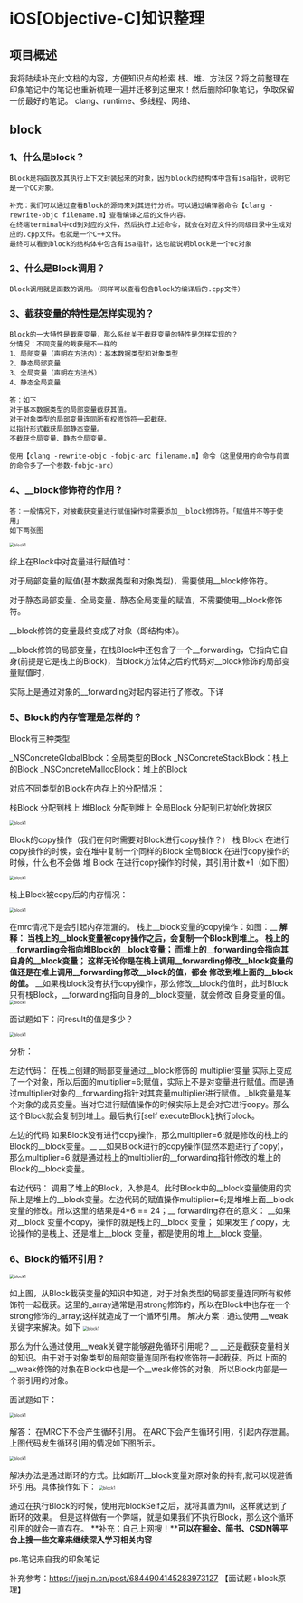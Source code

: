 # iOS[Objective-C]知识整理
## 项目概述

我将陆续补充此文档的内容，方便知识点的检索
栈、堆、方法区？将之前整理在印象笔记中的笔记也重新梳理一遍并迁移到这里来！然后删除印象笔记，争取保留一份最好的笔记。
clang、runtime、多线程、网络、



## block

### 1、什么是block？

```apl
Block是将函数及其执行上下文封装起来的对象，因为block的结构体中含有isa指针，说明它是一个OC对象。

补充：我们可以通过查看Block的源码来对其进行分析。可以通过编译器命令【clang -rewrite-objc filename.m】查看编译之后的文件内容。
在终端terminal中cd到对应的文件，然后执行上述命令，就会在对应文件的同级目录中生成对应的.cpp文件。也就是一个C++文件。
最终可以看到block的结构体中包含有isa指针，这也能说明block是一个oc对象
```

### 2、什么是Block调用？

```apl
Block调用就是函数的调用。（同样可以查看包含Block的编译后的.cpp文件）
```

### 3、截获变量的特性是怎样实现的？

```apl
Block的一大特性是截获变量，那么系统关于截获变量的特性是怎样实现的？
分情况：不同变量的截获是不一样的
1、局部变量（声明在方法内）：基本数据类型和对象类型
2、静态局部变量
3、全局变量（声明在方法外）
4、静态全局变量

答：如下
对于基本数据类型的局部变量截获其值。
对于对象类型的局部变量连同所有权修饰符一起截获。
以指针形式截获局部静态变量。
不截获全局变量、静态全局变量。

使用【clang -rewrite-objc -fobjc-arc filename.m】命令（这里使用的命令与前面的命令多了一个参数-fobjc-arc）
```

### 4、__block修饰符的作用？

```apl
答：一般情况下，对被截获变量进行赋值操作时需要添加__block修饰符。「赋值并不等于使用」
如下两张图
```

<img src="./iOS_objc_pics/block1.png" alt="block1" style="zoom:50%;" />

综上在Block中对变量进行赋值时：

对于局部变量的赋值(基本数据类型和对象类型)，需要使用__block修饰符。

对于静态局部变量、全局变量、静态全局变量的赋值，不需要使用__block修饰符。

__block修饰的变量最终变成了对象（即结构体）。

__block修饰的局部变量，在栈Block中还包含了一个__forwarding，它指向它自身(前提是它是栈上的Block)，当block方法体之后的代码对__block修饰的局部变量赋值时，

实际上是通过对象的__forwarding对起内容进行了修改。下详

### 5、Block的内存管理是怎样的？

Block有三种类型

_NSConcreteGlobalBlock：全局类型的Block
_NSConcreteStackBlock：栈上的Block
_NSConcreteMallocBlock：堆上的Block

对应不同类型的Block在内存上的分配情况：

栈Block 分配到栈上
堆Block 分配到堆上
全局Block 分配到已初始化数据区

<img src="./iOS_objc_pics/block2.png" alt="block1" style="zoom:50%;" />

Block的copy操作（我们在何时需要对Block进行copy操作？）
栈   Block   在进行copy操作的时候，会在堆中复制一个同样的Block
全局Block   在进行copy操作的时候，什么也不会做
堆   Block   在进行copy操作的时候，其引用计数+1（如下图）

<img src="./iOS_objc_pics/block3.png" alt="block1" style="zoom:50%;" />

栈上Block被copy后的内存情况：

<img src="./iOS_objc_pics/block4.png" alt="block1" style="zoom:50%;" />

在mrc情况下是会引起内存泄漏的。
栈上__block变量的copy操作：如图：__
__解释：
当栈上的__block变量被copy操作之后，会复制一个Block到堆上。__
__栈上的__forwarding会指向堆Block的__block变量；
而堆上的__forwarding会指向其自身的__block变量；
这样无论你是在栈上调用__forwarding修改__block变量的值还是在堆上调用__forwarding修改__block的值，都会
修改到堆上面的__block的值。__
__如果栈block没有执行copy操作，那么修改__block的值时，此时Block只有栈Block，__forwarding指向自身的__block变量，就会修改
自身变量的值。
<img src="./iOS_objc_pics/block5.png" alt="block1" style="zoom:50%;" />

面试题如下：问result的值是多少？

<img src="./iOS_objc_pics/block6.png" alt="block1" style="zoom:50%;" />

分析：

左边代码：
在栈上创建的局部变量通过__block修饰的 multiplier变量 实际上变成了一个对象，所以后面的multiplier=6;赋值，实际上不是对变量进行赋值。而是通过multiplier对象的__forwarding指针对其变量multiplier进行赋值。_blk变量是某个对象的成员变量。当对它进行赋值操作的时候实际上是会对它进行copy。那么这个Block就会复制到堆上。最后执行[self executeBlock];执行block。

左边的代码 
如果Block没有进行copy操作，那么multiplier=6;就是修改的栈上的Block的__block变量。__
__如果Block进行的copy操作(显然本题进行了copy)，那么multiplier=6;就是通过栈上的multiplier的__forwarding指针修改的堆上的Block的__block变量。

右边代码：
调用了堆上的Block，入参是4。此时Block中的__block变量使用的实际上是堆上的__block变量。左边代码的赋值操作multiplier=6;是堆堆上面__block变量的修改。所以这里的结果是4*6 == 24；__
forwarding存在的意义：
__如果对__block 变量不copy，操作的就是栈上的__block 变量；
如果发生了copy，无论操作的是栈上、还是堆上__block 变量，都是使用的堆上__block 变量。

### 6、Block的循环引用？

<img src="./iOS_objc_pics/block7.png" alt="block1" style="zoom:50%;" />

如上图，从Block截获变量的知识中知道，对于对象类型的局部变量连同所有权修饰符一起截获。这里的_array通常是用strong修饰的，所以在Block中也存在一个strong修饰的_array;这样就造成了一个循环引用。
解决方案：通过使用 __weak 关键字来解决。如下
<img src="./iOS_objc_pics/block8.png" alt="block1" style="zoom:50%;" />

那么为什么通过使用__weak关键字能够避免循环引用呢？__
__还是截获变量相关的知识。由于对于对象类型的局部变量连同所有权修饰符一起截获。所以上面的__weak修饰的对象在Block中也是一个__weak修饰的对象，所以Block内部是一个弱引用的对象。

面试题如下：

<img src="./iOS_objc_pics/block9.png" alt="block1" style="zoom:50%;" />

解答：
在MRC下不会产生循环引用。
在ARC下会产生循环引用，引起内存泄漏。
上图代码发生循环引用的情况如下图所示。

<img src="./iOS_objc_pics/block10.png" alt="block1" style="zoom:50%;" />

解决办法是通过断环的方式。比如断开__block变量对原对象的持有,就可以规避循环引用。具体操作如下：
<img src="./iOS_objc_pics/block11.png" alt="block1" style="zoom:50%;" />

通过在执行Block的时候，使用完blockSelf之后，就将其置为nil，这样就达到了断环的效果。
但是这样做有一个弊端，就是如果我们不执行Block，那么这个循环引用的就会一直存在。
**补充：自己上网搜！****可以在掘金、简书、CSDN等平台上搜一些文章来继续深入学习相关内容**

ps.笔记来自我的印象笔记

补充参考：https://juejin.cn/post/6844904145283973127 【面试题+block原理】

